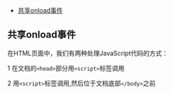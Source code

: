 * [共享onload事件](#onload事件)

## 共享onload事件

在HTML页面中，我们有两种处理JavaScript代码的方式：

1 在文档的`<head>`部分用`<script>`标签调用

2 用`<script>`标签调用,然后位于文档底部`</body>`之前




